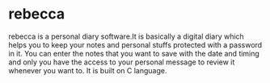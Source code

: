 # rebecca

rebecca is a personal diary software.It is basically a digital diary which helps you to keep your notes and personal stuffs protected with a password in it.
You can enter the notes that you want to save with the date and timing and only you have the access to your personal message to review it whenever you want to.
It is built on C language.
